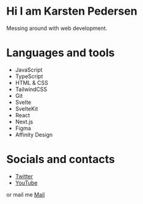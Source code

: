 # Hi I am Karsten Pedersen

Messing around with web development.

# Languages and tools
- JavaScript
- TypeScript
- HTML & CSS
- TailwindCSS
- Git
- Svelte
- SvelteKit
- React
- Next.js
- Figma
- Affinity Design

# Socials and contacts
- [Twitter](https://twitter.com/KarstenFinderup)
- [YouTube](https://www.youtube.com/channel/UCPUSU_U5RsqrcPoNHDKsWEg)

or mail me [Mail](https://mail.google.com/mail/?view=cm&fs=1&to=karstenfp.all@gmail.com)

